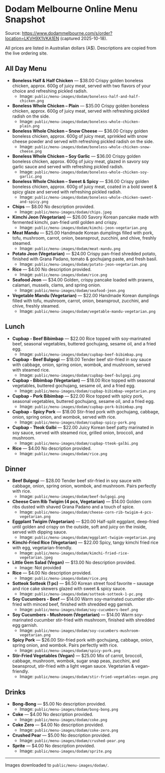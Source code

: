 # Dodam Melbourne Online Menu Snapshot

Source: https://www.dodammelbourne.com/s/order?location=LKVH9X1VKA1EN (captured 2025-10-18).

All prices are listed in Australian dollars (A$). Descriptions are copied from the live ordering site.

## All Day Menu

- **Boneless Half & Half Chicken** — $38.00
  Crispy golden boneless chicken, approx. 600g of juicy meat, served with two flavors of your choice and refreshing pickled radish.
  - Image: `public/menu-images/dodam/boneless-half-and-half-chicken.png`
- **Boneless Whole Chicken – Plain** — $35.00
  Crispy golden boneless chicken, approx. 600g of juicy meat, served with refreshing pickled radish on the side.
  - Image: `public/menu-images/dodam/boneless-whole-chicken-plain.png`
- **Boneless Whole Chicken – Snow Cheese** — $36.00
  Crispy golden boneless chicken, approx. 600g of juicy meat, sprinkled with snow cheese powder and served with refreshing pickled radish on the side.
  - Image: `public/menu-images/dodam/boneless-whole-chicken-snow-cheese.png`
- **Boneless Whole Chicken – Soy Garlic** — $36.00
  Crispy golden boneless chicken, approx. 600g of juicy meat, glazed in savory soy garlic sauce and served with refreshing pickled radish.
  - Image: `public/menu-images/dodam/boneless-whole-chicken-soy-garlic.png`
- **Boneless Whole Chicken – Sweet & Spicy** — $36.00
  Crispy golden boneless chicken, approx. 600g of juicy meat, coated in a bold sweet &amp; spicy glaze and served with refreshing pickled radish.
  - Image: `public/menu-images/dodam/boneless-whole-chicken-sweet-and-spicy.png`
- **Chips** — $8.00
  No description provided.
  - Image: `public/menu-images/dodam/chips.jpeg`
- **Kimchi Jeon (Vegetarian)** — $26.00
  Savory Korean pancake made with fermented kimchi, pan-fried until golden and crispy.
  - Image: `public/menu-images/dodam/kimchi-jeon-vegetarian.png`
- **Meat Mandu** — $25.00
  Handmade Korean dumplings filled with pork, tofu, mushroom, carrot, onion, beansprout, zucchini, and chive, freshly steamed.
  - Image: `public/menu-images/dodam/meat-mandu.png`
- **Potato Jeon (Vegetarian)** — $24.00
  Crispy pan-fried shredded potato, finished with Grana Padano, tomato &amp; gochujang paste, and fresh basil.
  - Image: `public/menu-images/dodam/potato-jeon-vegetarian.png`
- **Rice** — $4.00
  No description provided.
  - Image: `public/menu-images/dodam/rice.png`
- **Seafood Jeon** — $34.00
  Golden, crispy pancake loaded with prawns, calamari, mussels, clams, and spring onion.
  - Image: `public/menu-images/dodam/seafood-jeon.png`
- **Vegetable Mandu (Vegetarian)** — $22.00
  Handmade Korean dumplings filled with tofu, mushroom, carrot, onion, beansprout, zucchini, and chive, freshly steamed.
  - Image: `public/menu-images/dodam/vegetable-mandu-vegetarian.png`

## Lunch

- **Cupbap - Beef Bibimbap** — $22.00
  Rice topped with soy-marinated beef, seasonal vegetables, buttered gochujang, sesame oil, and a fried egg.
  - Image: `public/menu-images/dodam/cupbap-beef-bibimbap.png`
- **Cupbap - Beef Bulgogi** — $18.00
  Tender beef stir-fried in soy sauce with cabbage, onion, spring onion, wombok, and mushroom, served with steamed rice.
  - Image: `public/menu-images/dodam/cupbap-beef-bulgogi.png`
- **Cupbap - Bibimbap (Vegetarian)** — $18.00
  Rice topped with seasonal vegetables, buttered gochujang, sesame oil, and a fried egg.
  - Image: `public/menu-images/dodam/cupbap-bibimbap-vegetarian.png`
- **Cupbap - Pork Bibimbap** — $22.00
  Rice topped with spicy pork, seasonal vegetables, buttered gochujang, sesame oil, and a fried egg.
  - Image: `public/menu-images/dodam/cupbap-pork-bibimbap.png`
- **Cupbap - Spicy Pork** — $18.00
  Stir-fried pork with gochujang, cabbage, onion, spring onion, and wombok, served with rice.
  - Image: `public/menu-images/dodam/cupbap-spicy-pork.png`
- **Cupbap - Tteok Galbi** — $22.00
  Juicy Korean beef patty marinated in soy sauce, served with steamed rice, grilled onion, broccoli, and mushroom.
  - Image: `public/menu-images/dodam/cupbap-tteok-galbi.png`
- **Rice** — $4.00
  No description provided.
  - Image: `public/menu-images/dodam/rice.png`

## Dinner

- **Beef Bulgogi** — $28.00
  Tender beef stir-fried in soy sauce with cabbage, onion, spring onion, wombok, and mushroom. Pairs perfectly with rice.
  - Image: `public/menu-images/dodam/beef-bulgogi.png`
- **Cheese Corn Rib Twigim (4 pcs, Vegetarian)** — $14.00
  Golden corn ribs dusted with shaved Grana Padano and a touch of spice.
  - Image: `public/menu-images/dodam/cheese-corn-rib-twigim-4-pcs-vegetarian.png`
- **Eggplant Twigim (Vegetarian)** — $20.00
  Half-split eggplant, deep-fried until golden and crispy on the outside, soft and juicy on the inside, served with dipping sauce.
  - Image: `public/menu-images/dodam/eggplant-twigim-vegetarian.png`
- **Kimchi-Fried Rice (Vegetarian)** — $22.00
  Spicy, tangy kimchi fried rice with egg, vegetarian-friendly.
  - Image: `public/menu-images/dodam/kimchi-fried-rice-vegetarian.jpeg`
- **Little Gem Salad (Vegan)** — $13.00
  No description provided.
  - Image: Not provided
- **Rice** — $4.00
  No description provided.
  - Image: `public/menu-images/dodam/rice.png`
- **Sotteok Sotteok (1 pc)** — $6.50
  Korean street food favorite – sausage and rice cake skewers glazed with sweet &amp; spicy sauce.
  - Image: `public/menu-images/dodam/sotteok-sotteok-1-pc.png`
- **Soy Cucumbers - Beef** — $14.00
  Warm soy-marinated cucumber stir-fried with minced beef, finished with shredded egg garnish.
  - Image: `public/menu-images/dodam/soy-cucumbers-beef.png`
- **Soy Cucumbers - Mushroom (Vegetarian)** — $14.00
  Warm soy-marinated cucumber stir-fried with mushroom, finished with shredded egg garnish.
  - Image: `public/menu-images/dodam/soy-cucumbers-mushroom-vegetarian.png`
- **Spicy Pork** — $26.00
  Stir-fried pork with gochujang, cabbage, onion, spring onion, and wombok. Pairs perfectly with rice.
  - Image: `public/menu-images/dodam/spicy-pork.png`
- **Stir-Fried Vegetables (Vegan)** — $25.00
  Mix of carrot, broccoli, cabbage, mushroom, wombok, sugar snap peas, zucchini, and beansprout, stir-fried with a light vegan sauce. Vegetarian &amp; vegan-friendly.
  - Image: `public/menu-images/dodam/stir-fried-vegetables-vegan.png`

## Drinks

- **Bong-Bong** — $5.00
  No description provided.
  - Image: `public/menu-images/dodam/bong-bong.png`
- **Coke** — $4.00
  No description provided.
  - Image: `public/menu-images/dodam/coke.png`
- **Coke Zero** — $4.00
  No description provided.
  - Image: `public/menu-images/dodam/coke-zero.png`
- **Crushed Pear** — $5.00
  No description provided.
  - Image: `public/menu-images/dodam/crushed-pear.png`
- **Sprite** — $4.00
  No description provided.
  - Image: `public/menu-images/dodam/sprite.png`

---
Images downloaded to `public/menu-images/dodam/`.